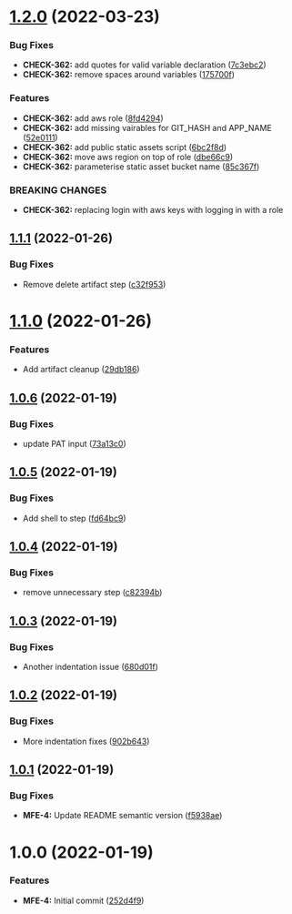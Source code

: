 # [1.2.0](https://github.com/awazevr/mfe-publish-static-assets-action/compare/v1.1.1...v1.2.0) (2022-03-23)


### Bug Fixes

* **CHECK-362:** add quotes for valid variable declaration ([7c3ebc2](https://github.com/awazevr/mfe-publish-static-assets-action/commit/7c3ebc21ae327e1dba18b6814b7e45caf7a19340))
* **CHECK-362:** remove spaces around variables ([175700f](https://github.com/awazevr/mfe-publish-static-assets-action/commit/175700ff10ce84fed242f04f4e3cc7b6efd6b9ee))


### Features

* **CHECK-362:** add aws role ([8fd4294](https://github.com/awazevr/mfe-publish-static-assets-action/commit/8fd42944af404c9e8d42dbe5e2a0158329cbc2b7))
* **CHECK-362:** add missing vairables for GIT_HASH and APP_NAME ([52e0111](https://github.com/awazevr/mfe-publish-static-assets-action/commit/52e01116d53a31531af93f5962bf64e63fe97d0a))
* **CHECK-362:** add public static assets script ([6bc2f8d](https://github.com/awazevr/mfe-publish-static-assets-action/commit/6bc2f8d5907a6f5d51d73f9c860b647d462198cb))
* **CHECK-362:** move aws region on top of role ([dbe66c9](https://github.com/awazevr/mfe-publish-static-assets-action/commit/dbe66c94c8f8a977fd45ca4c181d92a9c78a3cbe))
* **CHECK-362:** parameterise static asset bucket name ([85c367f](https://github.com/awazevr/mfe-publish-static-assets-action/commit/85c367fc8f55e35c5cd079b63d5932eed59b956a))


### BREAKING CHANGES

* **CHECK-362:** replacing login with aws keys with logging in with a role

## [1.1.1](https://github.com/awazevr/mfe-publish-static-assets-action/compare/v1.1.0...v1.1.1) (2022-01-26)


### Bug Fixes

* Remove delete artifact step ([c32f953](https://github.com/awazevr/mfe-publish-static-assets-action/commit/c32f95374a84363b00a0023cc47f7837750a53b4))

# [1.1.0](https://github.com/awazevr/mfe-publish-static-assets-action/compare/v1.0.6...v1.1.0) (2022-01-26)


### Features

* Add artifact cleanup ([29db186](https://github.com/awazevr/mfe-publish-static-assets-action/commit/29db1865838c75c1087b67d37613803c1e9f3e02))

## [1.0.6](https://github.com/awazevr/mfe-publish-static-assets-action/compare/v1.0.5...v1.0.6) (2022-01-19)


### Bug Fixes

* update PAT input ([73a13c0](https://github.com/awazevr/mfe-publish-static-assets-action/commit/73a13c0e02b4de9262594554b2ab4890f779b90f))

## [1.0.5](https://github.com/awazevr/mfe-publish-static-assets-action/compare/v1.0.4...v1.0.5) (2022-01-19)


### Bug Fixes

* Add shell to step ([fd64bc9](https://github.com/awazevr/mfe-publish-static-assets-action/commit/fd64bc9c8d0a0b84caf8fb7fbc5f8e718e28bde1))

## [1.0.4](https://github.com/awazevr/mfe-publish-static-assets-action/compare/v1.0.3...v1.0.4) (2022-01-19)


### Bug Fixes

* remove unnecessary step ([c82394b](https://github.com/awazevr/mfe-publish-static-assets-action/commit/c82394b4c4ae5cf3db4239ceaeb25c2d6d67164d))

## [1.0.3](https://github.com/awazevr/mfe-publish-static-assets-action/compare/v1.0.2...v1.0.3) (2022-01-19)


### Bug Fixes

* Another indentation issue ([680d01f](https://github.com/awazevr/mfe-publish-static-assets-action/commit/680d01f1eedd3c1d2f0676d2d8b9c22e1d39b8e6))

## [1.0.2](https://github.com/awazevr/mfe-publish-static-assets-action/compare/v1.0.1...v1.0.2) (2022-01-19)


### Bug Fixes

* More indentation fixes ([902b643](https://github.com/awazevr/mfe-publish-static-assets-action/commit/902b643430eef52cf2f8bf5e9708a6cf410b2d32))

## [1.0.1](https://github.com/awazevr/mfe-publish-static-assets-action/compare/v1.0.0...v1.0.1) (2022-01-19)


### Bug Fixes

* **MFE-4:** Update README semantic version ([f5938ae](https://github.com/awazevr/mfe-publish-static-assets-action/commit/f5938ae620fe1a881c65bd8e07e54c4f6e438946))

# 1.0.0 (2022-01-19)


### Features

* **MFE-4:** Initial commit ([252d4f9](https://github.com/awazevr/mfe-publish-static-assets-action/commit/252d4f9b6f2465cd8b8b2fff64b2abd0c3c87990))
